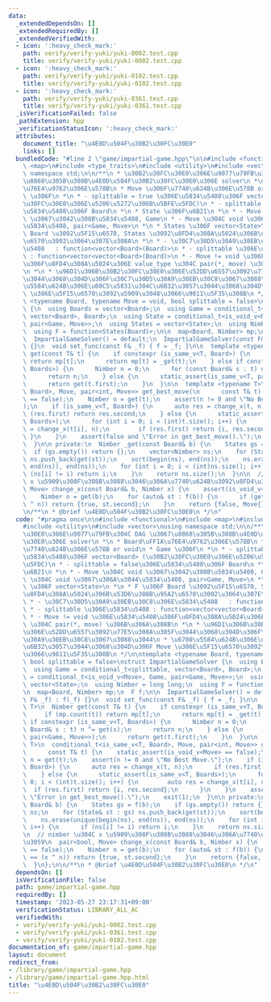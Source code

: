 ```yaml
---
data:
  _extendedDependsOn: []
  _extendedRequiredBy: []
  _extendedVerifiedWith:
  - icon: ':heavy_check_mark:'
    path: verify/verify-yuki/yuki-0002.test.cpp
    title: verify/verify-yuki/yuki-0002.test.cpp
  - icon: ':heavy_check_mark:'
    path: verify/verify-yuki/yuki-0102.test.cpp
    title: verify/verify-yuki/yuki-0102.test.cpp
  - icon: ':heavy_check_mark:'
    path: verify/verify-yuki/yuki-0361.test.cpp
    title: verify/verify-yuki/yuki-0361.test.cpp
  _isVerificationFailed: false
  _pathExtension: hpp
  _verificationStatusIcon: ':heavy_check_mark:'
  attributes:
    document_title: "\u4E0D\u504F\u30B2\u30FC\u30E0"
    links: []
  bundledCode: "#line 2 \"game/impartial-game.hpp\"\n\n#include <functional>\n#include\
    \ <map>\n#include <type_traits>\n#include <utility>\n#include <vector>\nusing\
    \ namespace std;\n\n/**\n * \u30B2\u30FC\u30E0\u306E\u9077\u79FB\u304C DAG \u3067\
    \u8868\u305B\u308B\u4E0D\u504F\u30B2\u30FC\u30E0\u306E solver\n *\n * Board\uFF1A\
    \u76E4\u9762\u306E\u578B\n * Move \u306F\u7740\u624B\u306E\u578B or void\n * Game\
    \ \u306F\n *\n * - splittable = true \u306E\u5834\u5408\u306F vector<Board> (\u30B2\
    \u30FC\u30E0\u306E\u5206\u5272\u306B\u5BFE\u5FDC)\n * - splittable = false\u306E\
    \u5834\u5408\u306F Board\n *\n * State \u306F\u6B21\n *\n * - Move \u304C void\
    \ \u3067\u3042\u308B\u5834\u5408, Game\n * - Move \u304C void \u3067\u306A\u3044\
    \u5834\u5408, pair<Game, Move>\n *\n * States \u306F vector<State>\n *\n * F \u306F\
    \ Board \u3092\u5F15\u6570, States \u3092\u8FD4\u308A\u5024\u306B\u53D6\u308B\u95A2\
    \u6570\u3002\u3064\u307E\u308A\n *\n * - \u30C7\u30D5\u30A9\u30EB\u30C8\u306E\u5834\
    \u5408   : function<vector<Board>(Board)>\n * - splittable \u306E\u5834\u5408\
    \ : function<vector<vector<Board>(Board)>\n * - Move != void \u306E\u5834\u5408\
    \u306F\u8FD4\u308A\u5024\u306E value_type \u304C pair(*, move) \u306B\u306A\u308B\
    \n *\n * \u96D1\u306B\u30B2\u30FC\u30E0\u306E\u52DD\u6557\u3092\u77E5\u308A\u305F\
    \u3044\u3068\u304D\u306F\u30C7\u30D5\u30A9\u30EB\u30C8\u3067\u3088\u3044\n * \u6700\
    \u5584\u624B\u306E\u60C5\u5831\u304C\u6B32\u3057\u3044\u3068\u304D\u306F Move\
    \ \u306E\u5F15\u6570\u3092\u5909\u3048\u3066\u9811\u5F35\u308B\n */\n\ntemplate\
    \ <typename Board, typename Move = void, bool splittable = false>\nstruct ImpartialGameSolver\
    \ {\n  using Boards = vector<Board>;\n  using Game = conditional_t<splittable,\
    \ vector<Board>, Board>;\n  using State = conditional_t<is_void_v<Move>, Game,\
    \ pair<Game, Move>>;\n  using States = vector<State>;\n  using Nimber = long long;\n\
    \  using F = function<States(Board)>;\n\n  map<Board, Nimber> mp;\n  F f;\n\n\
    \  ImpartialGameSolver() = default;\n  ImpartialGameSolver(const F& _f) : f(_f)\
    \ {}\n  void set_func(const F& _f) { f = _f; }\n\n  template <typename T>\n  Nimber\
    \ get(const T& t) {\n    if constexpr (is_same_v<T, Board>) {\n      if (mp.count(t))\
    \ return mp[t];\n      return mp[t] = _get(t);\n    } else if constexpr (is_same_v<T,\
    \ Boards>) {\n      Nimber n = 0;\n      for (const Board& s : t) n ^= get(s);\n\
    \      return n;\n    } else {\n      static_assert(is_same_v<T, pair<Game, Move>>);\n\
    \      return get(t.first);\n    }\n  }\n\n  template <typename T>\n  conditional_t<is_same_v<T,\
    \ Board>, Move, pair<int, Move>> get_best_move(\n      const T& t) {\n    static_assert(is_void_v<Move>\
    \ == false);\n    Nimber n = get(t);\n    assert(n != 0 and \"No Best Move.\"\
    );\n    if (is_same_v<T, Board>) {\n      auto res = change_x(t, n);\n      if\
    \ (res.first) return res.second;\n    } else {\n      static_assert(is_same_v<T,\
    \ Boards>);\n      for (int i = 0; i < (int)t.size(); i++) {\n        auto res\
    \ = change_x(t[i], n);\n        if (res.first) return {i, res.second};\n     \
    \ }\n    }\n    assert(false and \"Error in get_best_move().\");\n    exit(1);\n\
    \  }\n\n private:\n  Nimber _get(const Board& b) {\n    States gs = f(b);\n  \
    \  if (gs.empty()) return {};\n    vector<Nimber> ns;\n    for (State& st : gs)\
    \ ns.push_back(get(st));\n    sort(begin(ns), end(ns));\n    ns.erase(unique(begin(ns),\
    \ end(ns)), end(ns));\n    for (int i = 0; i < (int)ns.size(); i++) {\n      if\
    \ (ns[i] != i) return i;\n    }\n    return ns.size();\n  }\n\n  // nimber \u304C\
    \ x \u5909\u308F\u308B\u3088\u3046\u306A\u7740\u624B\u3092\u8FD4\u3059\n  pair<bool,\
    \ Move> change_x(const Board& b, Nimber x) {\n    assert(is_void_v<Move> == false);\n\
    \    Nimber n = get(b);\n    for (auto& st : f(b)) {\n      if (get(st) == (x\
    \ ^ n)) return {true, st.second};\n    }\n    return {false, Move{}};\n  }\n};\n\
    \n/**\n * @brief \u4E0D\u504F\u30B2\u30FC\u30E0\n */\n"
  code: "#pragma once\n\n#include <functional>\n#include <map>\n#include <type_traits>\n\
    #include <utility>\n#include <vector>\nusing namespace std;\n\n/**\n * \u30B2\u30FC\
    \u30E0\u306E\u9077\u79FB\u304C DAG \u3067\u8868\u305B\u308B\u4E0D\u504F\u30B2\u30FC\
    \u30E0\u306E solver\n *\n * Board\uFF1A\u76E4\u9762\u306E\u578B\n * Move \u306F\
    \u7740\u624B\u306E\u578B or void\n * Game \u306F\n *\n * - splittable = true \u306E\
    \u5834\u5408\u306F vector<Board> (\u30B2\u30FC\u30E0\u306E\u5206\u5272\u306B\u5BFE\
    \u5FDC)\n * - splittable = false\u306E\u5834\u5408\u306F Board\n *\n * State \u306F\
    \u6B21\n *\n * - Move \u304C void \u3067\u3042\u308B\u5834\u5408, Game\n * - Move\
    \ \u304C void \u3067\u306A\u3044\u5834\u5408, pair<Game, Move>\n *\n * States\
    \ \u306F vector<State>\n *\n * F \u306F Board \u3092\u5F15\u6570, States \u3092\
    \u8FD4\u308A\u5024\u306B\u53D6\u308B\u95A2\u6570\u3002\u3064\u307E\u308A\n *\n\
    \ * - \u30C7\u30D5\u30A9\u30EB\u30C8\u306E\u5834\u5408   : function<vector<Board>(Board)>\n\
    \ * - splittable \u306E\u5834\u5408 : function<vector<vector<Board>(Board)>\n\
    \ * - Move != void \u306E\u5834\u5408\u306F\u8FD4\u308A\u5024\u306E value_type\
    \ \u304C pair(*, move) \u306B\u306A\u308B\n *\n * \u96D1\u306B\u30B2\u30FC\u30E0\
    \u306E\u52DD\u6557\u3092\u77E5\u308A\u305F\u3044\u3068\u304D\u306F\u30C7\u30D5\
    \u30A9\u30EB\u30C8\u3067\u3088\u3044\n * \u6700\u5584\u624B\u306E\u60C5\u5831\u304C\
    \u6B32\u3057\u3044\u3068\u304D\u306F Move \u306E\u5F15\u6570\u3092\u5909\u3048\
    \u3066\u9811\u5F35\u308B\n */\n\ntemplate <typename Board, typename Move = void,\
    \ bool splittable = false>\nstruct ImpartialGameSolver {\n  using Boards = vector<Board>;\n\
    \  using Game = conditional_t<splittable, vector<Board>, Board>;\n  using State\
    \ = conditional_t<is_void_v<Move>, Game, pair<Game, Move>>;\n  using States =\
    \ vector<State>;\n  using Nimber = long long;\n  using F = function<States(Board)>;\n\
    \n  map<Board, Nimber> mp;\n  F f;\n\n  ImpartialGameSolver() = default;\n  ImpartialGameSolver(const\
    \ F& _f) : f(_f) {}\n  void set_func(const F& _f) { f = _f; }\n\n  template <typename\
    \ T>\n  Nimber get(const T& t) {\n    if constexpr (is_same_v<T, Board>) {\n \
    \     if (mp.count(t)) return mp[t];\n      return mp[t] = _get(t);\n    } else\
    \ if constexpr (is_same_v<T, Boards>) {\n      Nimber n = 0;\n      for (const\
    \ Board& s : t) n ^= get(s);\n      return n;\n    } else {\n      static_assert(is_same_v<T,\
    \ pair<Game, Move>>);\n      return get(t.first);\n    }\n  }\n\n  template <typename\
    \ T>\n  conditional_t<is_same_v<T, Board>, Move, pair<int, Move>> get_best_move(\n\
    \      const T& t) {\n    static_assert(is_void_v<Move> == false);\n    Nimber\
    \ n = get(t);\n    assert(n != 0 and \"No Best Move.\");\n    if (is_same_v<T,\
    \ Board>) {\n      auto res = change_x(t, n);\n      if (res.first) return res.second;\n\
    \    } else {\n      static_assert(is_same_v<T, Boards>);\n      for (int i =\
    \ 0; i < (int)t.size(); i++) {\n        auto res = change_x(t[i], n);\n      \
    \  if (res.first) return {i, res.second};\n      }\n    }\n    assert(false and\
    \ \"Error in get_best_move().\");\n    exit(1);\n  }\n\n private:\n  Nimber _get(const\
    \ Board& b) {\n    States gs = f(b);\n    if (gs.empty()) return {};\n    vector<Nimber>\
    \ ns;\n    for (State& st : gs) ns.push_back(get(st));\n    sort(begin(ns), end(ns));\n\
    \    ns.erase(unique(begin(ns), end(ns)), end(ns));\n    for (int i = 0; i < (int)ns.size();\
    \ i++) {\n      if (ns[i] != i) return i;\n    }\n    return ns.size();\n  }\n\
    \n  // nimber \u304C x \u5909\u308F\u308B\u3088\u3046\u306A\u7740\u624B\u3092\u8FD4\
    \u3059\n  pair<bool, Move> change_x(const Board& b, Nimber x) {\n    assert(is_void_v<Move>\
    \ == false);\n    Nimber n = get(b);\n    for (auto& st : f(b)) {\n      if (get(st)\
    \ == (x ^ n)) return {true, st.second};\n    }\n    return {false, Move{}};\n\
    \  }\n};\n\n/**\n * @brief \u4E0D\u504F\u30B2\u30FC\u30E0\n */\n"
  dependsOn: []
  isVerificationFile: false
  path: game/impartial-game.hpp
  requiredBy: []
  timestamp: '2023-05-27 23:17:31+09:00'
  verificationStatus: LIBRARY_ALL_AC
  verifiedWith:
  - verify/verify-yuki/yuki-0002.test.cpp
  - verify/verify-yuki/yuki-0361.test.cpp
  - verify/verify-yuki/yuki-0102.test.cpp
documentation_of: game/impartial-game.hpp
layout: document
redirect_from:
- /library/game/impartial-game.hpp
- /library/game/impartial-game.hpp.html
title: "\u4E0D\u504F\u30B2\u30FC\u30E0"
---
```

